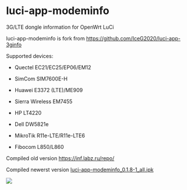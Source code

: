 # luci-app-modeminfo
3G/LTE dongle information for OpenWrt LuCi


luci-app-modeminfo is fork from https://github.com/IceG2020/luci-app-3ginfo

Supported devices:

 - Quectel EC21/EC25/EP06/EM12

 - SimCom SIM7600E-H

 - Huawei E3372 (LTE)/ME909

 - Sierra Wireless EM7455

 - HP LT4220

 - Dell DW5821e
 
 - MikroTik R11e-LTE/R11e-LTE6

 - Fibocom L850/L860

Сompiled old version https://inf.labz.ru/repo/

Compiled newerst version [luci-app-modeminfo_0.1.8-1_all.ipk](http://openwrt.132lan.ru/packages/packages-19.07/luci/luci-app-modeminfo_0.1.8-1_all.ipk)

![](https://raw.githubusercontent.com/koshev-msk/luci-app-modeminfo/master/screenshot.png)

